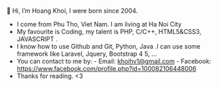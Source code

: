 👋 Hi, I’m Hoang Khoi, I were born since 2004.
- I come from Phu Tho, Viet Nam. I am living at Ha Noi City
- My favourite is Coding, my talent is PHP, C/C++, HTML5&CSS3, JAVASCRIPT .
- I know how to use Github and Git, Python, Java .I can use some framework like Laravel, Jquery, Bootstrap 4 5, ...
- You can contact to me by:
                      - Email: khoihv1@gmail.com
                      - Facebook: https://www.facebook.com/profile.php?id=100082106448006
- Thanks for reading. <3

<!--
**hoangkhoi2k4/hoangkhoi2k4** is a ✨ _special_ ✨ repository because its `README.md` (this file) appears on your GitHub profile.

Here are some ideas to get you started:

- 🔭 I’m currently working on ...
- 🌱 I’m currently learning ...
- 👯 I’m looking to collaborate on ...
- 🤔 I’m looking for help with ...
- 💬 Ask me about ...
- 📫 How to reach me: ...
- 😄 Pronouns: ...
- ⚡ Fun fact: ...
-->
